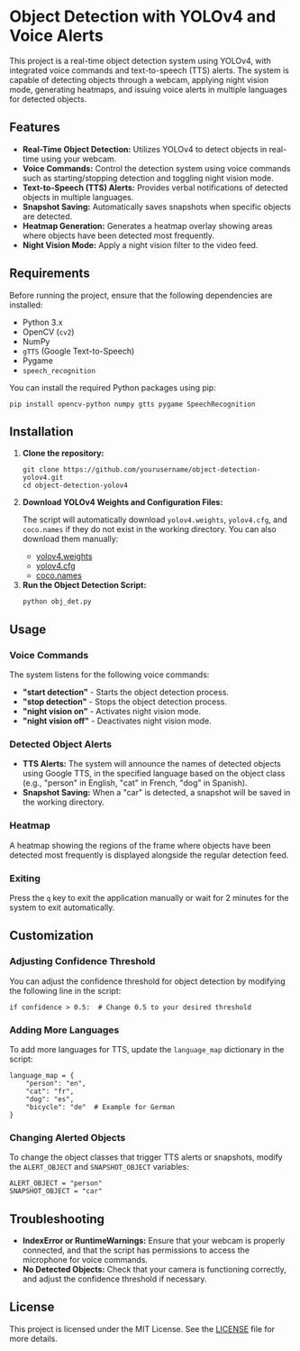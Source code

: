 <!DOCTYPE html>
<html lang="en">
<head>
    <meta charset="UTF-8">
    <meta name="viewport" content="width=device-width, initial-scale=1.0">
    <title>Object Detection with YOLOv4 and Voice Alerts</title>
</head>
<body>
    <h1>Object Detection with YOLOv4 and Voice Alerts</h1>
    <p>This project is a real-time object detection system using YOLOv4, with integrated voice commands and text-to-speech (TTS) alerts. The system is capable of detecting objects through a webcam, applying night vision mode, generating heatmaps, and issuing voice alerts in multiple languages for detected objects.</p>
    <h2>Features</h2>
    <ul>
        <li><strong>Real-Time Object Detection:</strong> Utilizes YOLOv4 to detect objects in real-time using your webcam.</li>
        <li><strong>Voice Commands:</strong> Control the detection system using voice commands such as starting/stopping detection and toggling night vision mode.</li>
        <li><strong>Text-to-Speech (TTS) Alerts:</strong> Provides verbal notifications of detected objects in multiple languages.</li>
        <li><strong>Snapshot Saving:</strong> Automatically saves snapshots when specific objects are detected.</li>
        <li><strong>Heatmap Generation:</strong> Generates a heatmap overlay showing areas where objects have been detected most frequently.</li>
        <li><strong>Night Vision Mode:</strong> Apply a night vision filter to the video feed.</li>
    </ul>
    <h2>Requirements</h2>
    <p>Before running the project, ensure that the following dependencies are installed:</p>
    <ul>
        <li>Python 3.x</li>
        <li>OpenCV (<code>cv2</code>)</li>
        <li>NumPy</li>
        <li><code>gTTS</code> (Google Text-to-Speech)</li>
        <li>Pygame</li>
        <li><code>speech_recognition</code></li>
    </ul>
    <p>You can install the required Python packages using pip:</p>
    <pre><code>pip install opencv-python numpy gtts pygame SpeechRecognition</code></pre>
    <h2>Installation</h2>
    <ol>
        <li><strong>Clone the repository:</strong>
            <pre><code>git clone https://github.com/yourusername/object-detection-yolov4.git
cd object-detection-yolov4</code></pre>
        </li>
        <li><strong>Download YOLOv4 Weights and Configuration Files:</strong>
            <p>The script will automatically download <code>yolov4.weights</code>, <code>yolov4.cfg</code>, and <code>coco.names</code> if they do not exist in the working directory. You can also download them manually:</p>
            <ul>
                <li><a href="https://github.com/AlexeyAB/darknet/releases/download/darknet_yolo_v3_optimal/yolov4.weights" target="_blank">yolov4.weights</a></li>
                <li><a href="https://raw.githubusercontent.com/AlexeyAB/darknet/master/cfg/yolov4.cfg" target="_blank">yolov4.cfg</a></li>
                <li><a href="https://raw.githubusercontent.com/pjreddie/darknet/master/data/coco.names" target="_blank">coco.names</a></li>
            </ul>
        </li>
        <li><strong>Run the Object Detection Script:</strong>
            <pre><code>python obj_det.py</code></pre>
        </li>
    </ol>
    <h2>Usage</h2>
    <h3>Voice Commands</h3>
    <p>The system listens for the following voice commands:</p>
    <ul>
        <li><strong>"start detection"</strong> - Starts the object detection process.</li>
        <li><strong>"stop detection"</strong> - Stops the object detection process.</li>
        <li><strong>"night vision on"</strong> - Activates night vision mode.</li>
        <li><strong>"night vision off"</strong> - Deactivates night vision mode.</li>
    </ul>
    <h3>Detected Object Alerts</h3>
    <ul>
        <li><strong>TTS Alerts:</strong> The system will announce the names of detected objects using Google TTS, in the specified language based on the object class (e.g., "person" in English, "cat" in French, "dog" in Spanish).</li>
        <li><strong>Snapshot Saving:</strong> When a "car" is detected, a snapshot will be saved in the working directory.</li>
    </ul>
    <h3>Heatmap</h3>
    <p>A heatmap showing the regions of the frame where objects have been detected most frequently is displayed alongside the regular detection feed.</p>
    <h3>Exiting</h3>
    <p>Press the <code>q</code> key to exit the application manually or wait for 2 minutes for the system to exit automatically.</p>
    <h2>Customization</h2>
    <h3>Adjusting Confidence Threshold</h3>
    <p>You can adjust the confidence threshold for object detection by modifying the following line in the script:</p>
    <pre><code>if confidence &gt; 0.5:  # Change 0.5 to your desired threshold</code></pre>
    <h3>Adding More Languages</h3>
    <p>To add more languages for TTS, update the <code>language_map</code> dictionary in the script:</p>
    <pre><code>language_map = {
    "person": "en",
    "cat": "fr",
    "dog": "es",
    "bicycle": "de"  # Example for German
}</code></pre>
    <h3>Changing Alerted Objects</h3>
    <p>To change the object classes that trigger TTS alerts or snapshots, modify the <code>ALERT_OBJECT</code> and <code>SNAPSHOT_OBJECT</code> variables:</p>
    <pre><code>ALERT_OBJECT = "person"
SNAPSHOT_OBJECT = "car"</code></pre>
    <h2>Troubleshooting</h2>
    <ul>
        <li><strong>IndexError or RuntimeWarnings:</strong> Ensure that your webcam is properly connected, and that the script has permissions to access the microphone for voice commands.</li>
        <li><strong>No Detected Objects:</strong> Check that your camera is functioning correctly, and adjust the confidence threshold if necessary.</li>
    </ul>
    <h2>License</h2>
    <p>This project is licensed under the MIT License. See the <a href="LICENSE">LICENSE</a> file for more details.</p>
</body>
</html>
